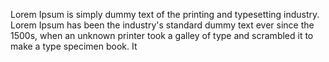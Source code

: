Lorem Ipsum is simply dummy text of the 
printing and typesetting industry.
Lorem Ipsum has been the industry's standard 
dummy text ever since the 1500s, when an 
unknown printer took a galley of type and 
scrambled it to make a type specimen book. It 